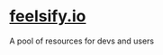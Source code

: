 # [feelsify.io](https://nerds-who-code.github.io/feelsify.io/)
A pool of resources for devs and users


